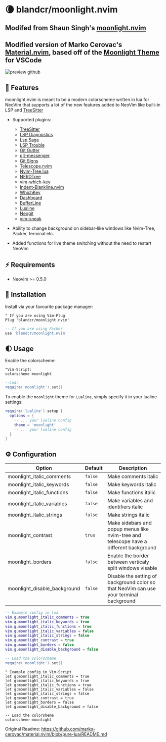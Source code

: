 # 🌘 blandcr/moonlight.nvim

## Modifed from Shaun Singh's [moonlight.nvim](https://github/com/shaunsingh/moonlight.nvim)

## Modified version of Marko Cerovac's [Material.nvim](https://github.com/marko-cerovac/material.nvim), based off of the [Moonlight Theme](https://github.com/atomiks/moonlight-vscode-theme) for VSCode

![preview github](https://user-images.githubusercontent.com/71196912/118175481-27755c80-b3fe-11eb-9d70-85a9f936c33d.png)

## 🌠 Features

moonlight.nvim is meant to be a modern colorscheme written in lua for NeoVim that supports a lot of the new features
added to NeoVim like built-in LSP and [TreeSitter](https://github.com/nvim-treesitter/nvim-treesitter)

+ Supported plugins:
    + [TreeSitter](https://github.com/nvim-treesitter/nvim-treesitter)
    + [LSP Diagnostics](https://neovim.io/doc/user/lsp.html)
    + [Lsp Saga](https://github.com/glepnir/lspsaga.nvim)
    + [LSP Trouble](https://github.com/folke/lsp-trouble.nvim)
    + [Git Gutter](https://github.com/airblade/vim-gitgutter)
    + [git-messenger](https://github.com/rhysd/git-messenger.vim)
    + [Git Signs](https://github.com/lewis6991/gitsigns.nvim)
    + [Telescope.nvim](https://github.com/nvim-telescope/telescope.nvim)
    + [Nvim-Tree.lua](https://github.com/kyazdani42/nvim-tree.lua)
    + [NERDTree](https://github.com/preservim/nerdtree)
    + [vim-which-key](https://github.com/liuchengxu/vim-which-key)
    + [Indent-Blankline.nvim](https://github.com/lukas-reineke/indent-blankline.nvim)
    + [WhichKey](https://github.com/liuchengxu/vim-which-key)
    + [Dashboard](https://github.com/glepnir/dashboard-nvim)
    + [BufferLine](https://github.com/akinsho/nvim-bufferline.lua)
    + [Lualine](https://github.com/hoob3rt/lualine.nvim)
    + [Neogit](https://github.com/TimUntersberger/neogit)
    + [vim-sneak](https://github.com/justinmk/vim-sneak)

+ Ability to change background on sidebar-like windows like Nvim-Tree, Packer, terminal etc.

+ Added functions for live theme switching without the need to restart NeoVim

## ⚡️ Requirements

+ Neovim >= 0.5.0

## 🌙 Installation

Install via your favourite package manager:
```vim
" If you are using Vim-Plug
Plug 'blandcr/moonlight.nvim'
```

```lua
-- If you are using Packer
use 'blandcr/moonlight.nvim'
```

## 🌓 Usage

Enable the colorscheme:
```vim
"Vim-Script:
colorscheme moonlight
```

```lua
--Lua:
require('moonlight').set()
```

To enable the `moonlight` theme for `Lualine`, simply specify it in your lualine settings:

```lua
require('lualine').setup {
  options = {
    -- ... your lualine config
    theme = 'moonlight'
    -- ... your lualine config
  }
}
```

## ⚙️ Configuration


| Option                              | Default     | Description                                                                                                                                                     |
| ----------------------------------- | ----------- | --------------------------------------------------------------------------------------------------------------------------------------------------------------- |
| moonlight_italic_comments           | `false`     | Make comments italic                                                                                                                                            |
| moonlight_italic_keywords           | `false`     | Make keywords italic                                                                                                                                            |
| moonlight_italic_functions          | `false`     | Make functions italic                                                                                                                                           |
| moonlight_italic_variables          | `false`     | Make variables and identifiers italic                                                                                                                           |
| moonlight_italic_strings            | `false`     | Make strings italic                                                                                                                                             |
| moonlight_contrast                  | `true`      | Make sidebars and popup menus like nvim-tree and telescope have a different background                                                                          |
| moonlight_borders                   | `false`     | Enable the border between verticaly split windows visable                                                                                                       |
| moonlight_disable_background        | `false`     | Disable the setting of background color so that NeoVim can use your terminal background                                                                         |

```lua
-- Example config in lua
vim.g.moonlight_italic_comments = true
vim.g.moonlight_italic_keywords = true
vim.g.moonlight_italic_functions = true
vim.g.moonlight_italic_variables = false
vim.g.moonlight_italic_strings = false
vim.g.moonlight_contrast = true
vim.g.moonlight_borders = false
vim.g.moonlight_disable_background = false

-- Load the colorscheme
require('moonlight').set()
```

```vim
" Example config in Vim-Script
let g:moonlight_italic_comments = true
let g:moonlight_italic_keywords = true
let g:moonlight_italic_functions = true
let g:moonlight_italic_variables = false
let g:moonlight_italic_strings = false
let g:moonlight_contrast = true
let g:moonlight_borders = false
let g:moonlight_disable_background = false

-- Load the colorsheme
colorscheme moonlight
```

Original Readme: https://github.com/marko-cerovac/material.nvim/blob/pure-lua/README.md

